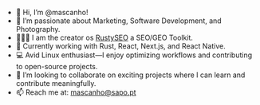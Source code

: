 - 👋 Hi, I’m @mascanho!
- 👀 I’m passionate about Marketing, Software Development, and Photography.
- 👨🏻‍💻 I am the creator os [RustySEO](https://www.rustyseo.com) a SEO/GEO Toolkit.
- 🌱 Currently working with Rust, React, Next.js, and React Native.
- 💻 Avid Linux enthusiast—I enjoy optimizing workflows and contributing to open-source projects.
- 💞️ I’m looking to collaborate on exciting projects where I can learn and contribute meaningfully.
- 📫 Reach me at: mascanho@sapo.pt

<!---
mascanho/mascanho is a ✨ special ✨ repository because its `README.md` (this file) appears on your GitHub profile.
You can click the Preview link to take a look at your changes.
--->

